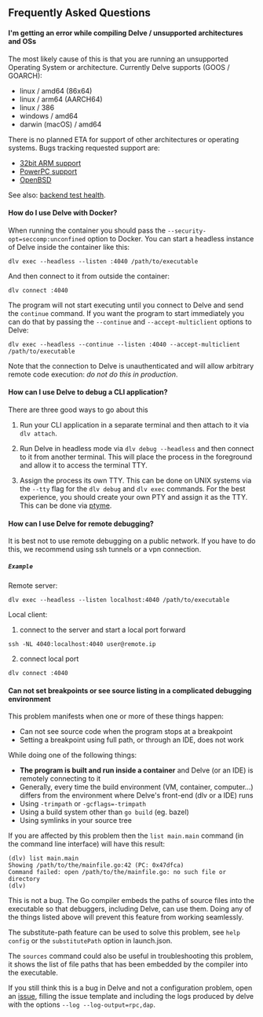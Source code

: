 ## Frequently Asked Questions

#### I'm getting an error while compiling Delve / unsupported architectures and OSs

The most likely cause of this is that you are running an unsupported Operating System or architecture.
Currently Delve supports (GOOS / GOARCH):
* linux / amd64 (86x64)
* linux / arm64 (AARCH64)
* linux / 386
* windows / amd64
* darwin (macOS) / amd64

There is no planned ETA for support of other architectures or operating systems. Bugs tracking requested support are:

- [32bit ARM support](https://github.com/go-delve/delve/issues/328)
- [PowerPC support](https://github.com/go-delve/delve/issues/1564)
- [OpenBSD](https://github.com/go-delve/delve/issues/1477)

See also: [backend test health](backend_test_health.md).

#### How do I use Delve with Docker?

When running the container you should pass the `--security-opt=seccomp:unconfined` option to Docker. You can start a headless instance of Delve inside the container like this:

```
dlv exec --headless --listen :4040 /path/to/executable
```

And then connect to it from outside the container:

```
dlv connect :4040
```

The program will not start executing until you connect to Delve and send the `continue` command.  If you want the program to start immediately you can do that by passing the `--continue` and `--accept-multiclient` options to Delve:

```
dlv exec --headless --continue --listen :4040 --accept-multiclient /path/to/executable
```

Note that the connection to Delve is unauthenticated and will allow arbitrary remote code execution: *do not do this in production*.

#### How can I use Delve to debug a CLI application?

There are three good ways to go about this

1. Run your CLI application in a separate terminal and then attach to it via `dlv attach`. 

1. Run Delve in headless mode via `dlv debug --headless` and then connect to it from
another terminal. This will place the process in the foreground and allow it to access
the terminal TTY.

1. Assign the process its own TTY. This can be done on UNIX systems via the `--tty` flag for the 
`dlv debug` and `dlv exec` commands. For the best experience, you should create your own PTY and 
assign it as the TTY. This can be done via [ptyme](https://github.com/derekparker/ptyme).

#### How can I use Delve for remote debugging?

It is best not to use remote debugging on a public network. If you have to do this, we recommend using ssh tunnels or a vpn connection.  

##### ```Example ``` 

Remote server:
```
dlv exec --headless --listen localhost:4040 /path/to/executable
```

Local client:
1. connect to the server and start a local port forward

```
ssh -NL 4040:localhost:4040 user@remote.ip
```

2. connect local port
```
dlv connect :4040
```

#### <a name="substpath"></a> Can not set breakpoints or see source listing in a complicated debugging environment

This problem manifests when one or more of these things happen:

* Can not see source code when the program stops at a breakpoint
* Setting a breakpoint using full path, or through an IDE, does not work

While doing one of the following things:

* **The program is built and run inside a container** and Delve (or an IDE) is remotely connecting to it
* Generally, every time the build environment (VM, container, computer...) differs from the environment where Delve's front-end (dlv or a IDE) runs 
* Using `-trimpath` or `-gcflags=-trimpath`
* Using a build system other than `go build` (eg. bazel)
* Using symlinks in your source tree

If you are affected by this problem then the `list main.main` command (in the command line interface) will have this result:

```
(dlv) list main.main
Showing /path/to/the/mainfile.go:42 (PC: 0x47dfca)
Command failed: open /path/to/the/mainfile.go: no such file or directory
(dlv)
```

This is not a bug. The Go compiler embeds the paths of source files into the executable so that debuggers, including Delve, can use them. Doing any of the things listed above will prevent this feature from working seamlessly.

The substitute-path feature can be used to solve this problem, see `help config` or the `substitutePath` option in launch.json.

The `sources` command could also be useful in troubleshooting this problem, it shows the list of file paths that has been embedded by the compiler into the executable.

If you still think this is a bug in Delve and not a configuration problem, open an [issue](https://github.com/go-delve/delve/issues), filling the issue template and including the logs produced by delve with the options `--log --log-output=rpc,dap`.
